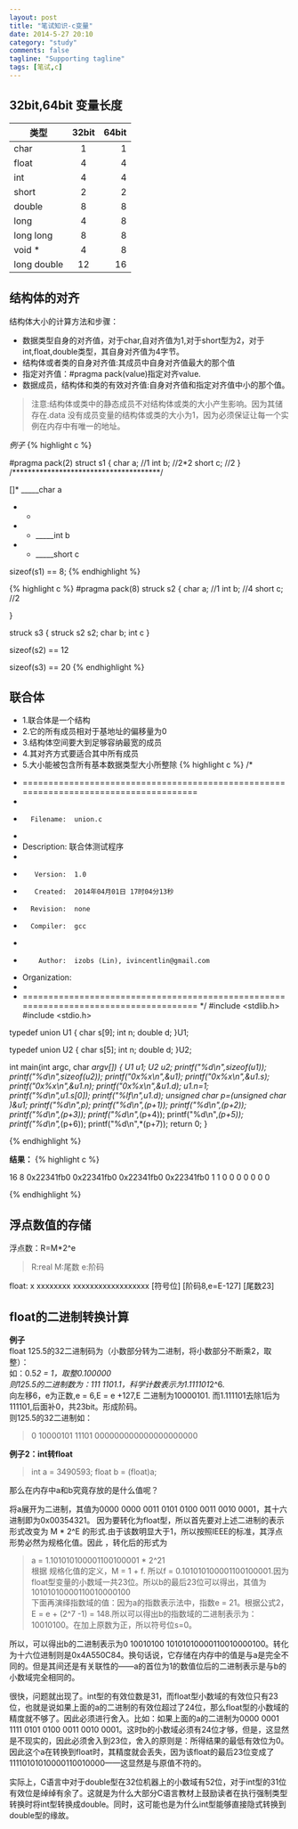 ```yaml
---
layout: post
title: "笔试知识-c变量"
date: 2014-5-27 20:10
category: "study"
comments: false
tagline: "Supporting tagline"
tags: [笔试,c]
---
```


## 32bit,64bit 变量长度 ##

| 类型           | 32bit         | 64bit |
| ------------- |:-------------:| -----:|
| char          | 1             | 1  |
| float         | 4             | 4  |
| int           | 4             | 4  |
| short         | 2             | 2  |
| double        | 8             | 8  |
| long          | 4             | 8  |
| long long     | 8             | 8  |
| void *        | 4             | 8  |
| long double   | 12            | 16 |


## 结构体的对齐 ##

结构体大小的计算方法和步骤：
- 数据类型自身的对齐值，对于char,自对齐值为1,对于short型为2，对于int,float,double类型，其自身对齐值为4字节。
- 结构体或者类的自身对齐值:其成员中自身对齐值最大的那个值
- 指定对齐值：#pragma pack(value)指定对齐value.
- 数据成员，结构体和类的有效对齐值:自身对齐值和指定对齐值中小的那个值。

> 注意:结构体或类中的静态成员不对结构体或类的大小产生影响。因为其储存在.data
> 没有成员变量的结构体或类的大小为1，因为必须保证让每一个实例在内存中有唯一的地址。

_例子_
{% highlight c %}

#pragma pack(2)
struct s1
{
       char a;          //1
       int b;           //2*2
       short c;         //2
}
/**************************************/

[]*  _____char a
* *
* *  _____int b
* *  _____short c

sizeof(s1) == 8;
{% endhighlight %}

{% highlight c %}
#pragma pack(8)
struck s2
{
      char a;       //1
      int  b;       //4
      short c;      //2

}

struck s3
{
      struck s2 s2;
      char b;
      int c
}

sizeof(s2) == 12

sizeof(s3) == 20
{% endhighlight %}

## 联合体 ##
- 1.联合体是一个结构
- 2.它的所有成员相对于基地址的偏移量为0
- 3.结构体空间要大到足够容纳最宽的成员
- 4.其对齐方式要适合其中所有成员
- 5.大小能被包含所有基本数据类型大小所整除
{% highlight c %}
/*
 * =====================================================================================
 *
 *       Filename:  union.c
 *
 *    Description:  联合体测试程序
 *
 *        Version:  1.0
 *        Created:  2014年04月01日 17时04分13秒
 *       Revision:  none
 *       Compiler:  gcc
 *
 *         Author:  izobs (Lin), ivincentlin@gmail.com
 *   Organization:  
 *
 * =====================================================================================
 */
#include <stdlib.h>
#include <stdio.h>

typedef union U1
{
    char s[9];
    int n;
    double d;
}U1;

typedef union U2
{
    char s[5];
    int n;
    double d;
}U2;


int main(int argc, char *argv[])
{
    U1 u1;
    U2 u2;
    printf("%d\n",sizeof(u1));
    printf("%d\n",sizeof(u2));
    printf("0x%x\n",&u1);
    printf("0x%x\n",&u1.s);
    printf("0x%x\n",&u1.n);
    printf("0x%x\n",&u1.d);
    u1.n=1;
    printf("%d\n",u1.s[0]);
    printf("%lf\n",u1.d);
    unsigned char *p=(unsigned char *)&u1;
    printf("%d\n",*p);
    printf("%d\n",*(p+1));
    printf("%d\n",*(p+2));
    printf("%d\n",*(p+3));
    printf("%d\n",*(p+4));
    printf("%d\n",*(p+5));
    printf("%d\n",*(p+6));
    printf("%d\n",*(p+7));
    return 0;
}

{% endhighlight %}

__结果：__
{% highlight c %}

16
8
0x22341fb0
0x22341fb0
0x22341fb0
0x22341fb0
1
1
0
0
0
0
0
0
0

{% endhighlight %}

## 浮点数值的存储 ##

浮点数：R=M*2^e
> R:real   M:尾数 e:阶码

float:
x        xxxxxxxx    xxxxxxxxxxxxxxxxxx
[符号位]  [阶码8,e=E-127]      [尾数23]

## float的二进制转换计算 ##

__例子__      
float 125.5的32二进制码为（小数部分转为二进制，将小数部分不断乘2，取整）：       
如：0.5*2 = 1，取整0.100000        
则125.5的二进制数为：111 1101.1，科学计数表示为1.111101*2^6.              
向左移6，e为正数,e = 6,E = e +127,E 二进制为10000101.
而1.111101去除1后为 111101,后面补0，共23bit。形成阶码。          
则125.5的32二进制如：     
> 0 10000101 11101 000000000000000000000

__例子2：int转float__             
> int a = 3490593;
> float b = (float)a;

那么在内存中a和b究竟存放的是什么值呢？       

将a展开为二进制，其值为0000 0000 0011 0101 0100 0011 0010 0001，其十六进制即为0x00354321。 因为要转化为float型，所以首先要对上述二进制的表示形式改变为 M * 2^E 的形式.由于该数明显大于1，所以按照IEEE的标准，其浮点形势必然为规格化值。因此 ，转化后的形式为 
> a = 1.101010100001100100001 * 2^21        
根据 规格化值的定义，M = 1 + f. 所以f = 0.101010100001100100001.因为float型变量的小数域一共23位。所以b的最后23位可以得出，其值为10101010000110010000100        
下面再演绎指数域的值：因为a的指数表示法中，指数e = 21。根据公式2，E = e + (2^7 -1) = 148.所以可以得出b的指数域的二进制表示为：10010100。在加上原数为正，所以符号位s=0。       

所以，可以得出b的二进制表示为0 10010100 10101010000110010000100。转化为十六位进制则是0x4A550C84。换句话说，它存储在内存中的值是与a是完全不同的。但是其间还是有关联性的——a的首位为1的数值位后的二进制表示是与b的小数域完全相同的。         

很快，问题就出现了。int型的有效位数是31，而float型小数域的有效位只有23位，也就是说如果上面的a的二进制的有效位超过了24位，那么float型的小数域的精度就不够了。因此必须进行舍入。比如：如果上面的a的二进制为0000 0001 1111 0101 0100 0011 0010 0001。这时b的小数域必须有24位才够，但是，这显然是不现实的，因此必须舍入到23位，舍入的原则是：所得结果的最低有效位为0。因此这个a在转换到float时，其精度就会丢失，因为该float的最后23位变成了11110101010000110010000——这显然是与原值不符的。       

实际上，C语言中对于double型在32位机器上的小数域有52位，对于int型的31位有效位是绰绰有余了。这就是为什么大部分C语言教材上鼓励读者在执行强制类型转换时将int型转换成double。同时，这可能也是为什么int型能够直接隐式转换到double型的缘故。         









